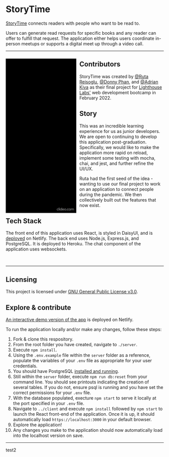 # StoryTime

<a href="https://storytime-demo.netlify.app/">StoryTime</a> connects readers with people who want to be read to.

Users can generate read requests for specific books and any reader can offer to fulfill that request. The application either helps users coordinate in-person meetups or supports a digital meet up through a video call.

---

 <p>
  <img width="225" align='left' src="lightCrop.gif" style="padding-right: 10px; padding-top: 10px">
</p>

## Contributors

StoryTime was created by <a href="https://github.com/RReiso">@Ruta Reisoglu</a>, <a href="https://github.com/DonThePhan">@Donny Phan</a>, and <a href="https://github.com/kivakiva">@Adrian Kiva</a> as their final project for <a href="https://github.com/lighthouse-labs">Lighthouse Labs'</a> web development bootcamp in February 2022.

## Story

This was an incredible learning experience for us as junior developers. We are open to continuing to develop this application post-graduation. Specifically, we would like to make the application more rapid on reload, implement some testing with mocha, chai, and jest, and further refine the UI/UX.

Ruta had the first seed of the idea - wanting to use our final project to work on an application to connect people during the pandemic. We then collectively built out the features that now exist.

## Tech Stack

The front end of this application uses React, is styled in DaisyUI, and is <a href="https://storytime-demo.netlify.app/">deployed</a> on Netlify. The back end uses Node.js, Express.js, and PostgreSQL. It is deployed to Heroku. The chat component of the application uses websockets.

<br/>

---

## Licensing

This project is licensed under <a href="https://www.gnu.org/licenses/gpl-3.0.en.html">GNU General Public License v3.0</a>.

## Explore & contribute

<a href="https://storytime-demo.netlify.app/">An interactive demo version of the app</a> is deployed on Netlify.

To run the application locally and/or make any changes, follow these steps:

1. Fork & clone this respository.
2. From the root folder you have created, navigate to `./server`.
3. Execute `npm install`.
4. Using the `.env.example` file within the `server` folder as a reference, populate the variables of your `.env` file as appropriate for your user credentials.
5. You should have PostgreSQL <a href="https://www.postgresqltutorial.com/install-postgresql/">installed and running</a>.
6. Still within the `server` folder, execute `npm run db:reset` from your command line. You should see printouts indicating the creation of several tables. If you do not, ensure psql is running and you have set the correct permissions for your `.env` file.
7. With the database populated, execture `npm start` to serve it locally at the port specified in your `.env` file.
8. Navigate to `../client` and execute `npm install` followed by `npm start` to launch the React front-end of the application. Once it is up, it should automatically load `https://localhost:3000` in your default browser.
9. Explore the application!
10. Any changes you make to the application should now automatically load into the localhost version on save.

---

test2
